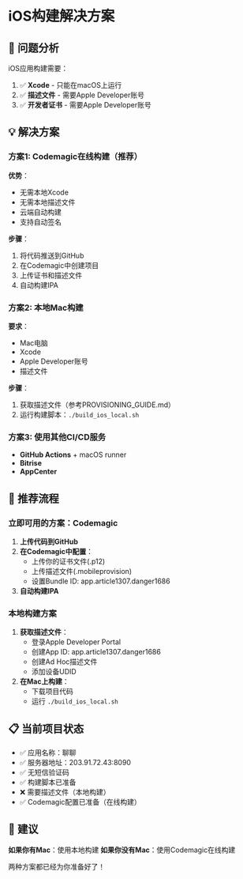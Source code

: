 # iOS构建解决方案

## 🎯 问题分析
iOS应用构建需要：
1. ✅ **Xcode** - 只能在macOS上运行
2. ✅ **描述文件** - 需要Apple Developer账号
3. ✅ **开发者证书** - 需要Apple Developer账号

## 💡 解决方案

### 方案1: Codemagic在线构建（推荐）
**优势**：
- 无需本地Xcode
- 无需本地描述文件
- 云端自动构建
- 支持自动签名

**步骤**：
1. 将代码推送到GitHub
2. 在Codemagic中创建项目
3. 上传证书和描述文件
4. 自动构建IPA

### 方案2: 本地Mac构建
**要求**：
- Mac电脑
- Xcode
- Apple Developer账号
- 描述文件

**步骤**：
1. 获取描述文件（参考PROVISIONING_GUIDE.md）
2. 运行构建脚本：`./build_ios_local.sh`

### 方案3: 使用其他CI/CD服务
- **GitHub Actions** + macOS runner
- **Bitrise**
- **AppCenter**

## 🚀 推荐流程

### 立即可用的方案：Codemagic
1. **上传代码到GitHub**
2. **在Codemagic中配置**：
   - 上传你的证书文件(.p12)
   - 上传描述文件(.mobileprovision)
   - 设置Bundle ID: app.article1307.danger1686
3. **自动构建IPA**

### 本地构建方案
1. **获取描述文件**：
   - 登录Apple Developer Portal
   - 创建App ID: app.article1307.danger1686
   - 创建Ad Hoc描述文件
   - 添加设备UDID
2. **在Mac上构建**：
   - 下载项目代码
   - 运行 `./build_ios_local.sh`

## 📋 当前项目状态
- ✅ 应用名称：聊聊
- ✅ 服务器地址：203.91.72.43:8090
- ✅ 无短信验证码
- ✅ 构建脚本已准备
- ❌ 需要描述文件（本地构建）
- ✅ Codemagic配置已准备（在线构建）

## 🎯 建议
**如果你有Mac**：使用本地构建
**如果你没有Mac**：使用Codemagic在线构建

两种方案都已经为你准备好了！

